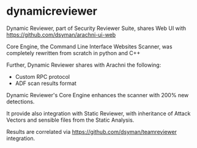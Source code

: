# dynamicreviewer
Dynamic Reviewer,
part of Security Reviewer Suite, shares Web UI with https://github.com/dsyman/arachni-ui-web

Core Engine, the Command Line Interface Websites Scanner, was completely rewritten from scratch in python and C++

Further, Dynamic Reviewer shares with Arachni the following:
- Custom RPC protocol
- ADF scan results format

Dynamic Reviewer's Core Engine enhances the scanner with 200% new detections.

It provide also integration with Static Reviewer, with inheritance of Attack Vectors and sensible files from the Static Analysis.

Results are correlated via https://github.com/dsyman/teamreviewer integration.

